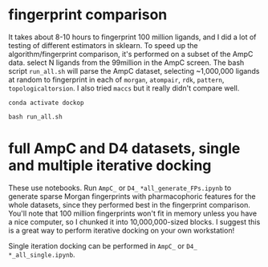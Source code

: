 

# fingerprint comparison

It takes about 8-10 hours to fingerprint 100 million ligands, and I did a lot of testing of different estimators in sklearn. To speed up the algorithm/fingerprint comparison, it's performed on a subset of the AmpC data. select N ligands from the 99million in the AmpC screen. The bash script `run_all.sh` will parse the AmpC dataset, selecting ~1,000,000 ligands at random to fingerprint in each of `morgan`, `atompair`, `rdk`, `pattern`, `topologicaltorsion`. I also tried `maccs` but it really didn't compare well. 

```
conda activate dockop

bash run_all.sh
```

# full AmpC and D4 datasets, single and multiple iterative docking

These use notebooks. Run `AmpC_` or `D4_` `*all_generate_FPs.ipynb` to generate sparse Morgan fingerprints with pharmacophoric features for the whole datasets, since they performed best in the fingerprint comparison. You'll note that 100 million fingerprints won't fit in memory unless you have a nice computer, so I chunked it into 10,000,000-sized blocks. I suggest this is a great way to perform iterative docking on your own workstation!

Single iteration docking can be performed in `AmpC_` or `D4_` `*_all_single.ipynb`. 
